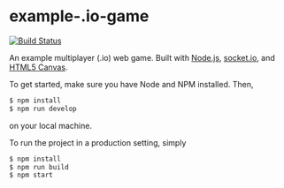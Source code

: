 # example-.io-game

[![Build Status](https://travis-ci.com/vzhou842/multiplayer-web-game-example.svg?branch=master)](https://travis-ci.com/vzhou842/multiplayer-web-game-example)

An example multiplayer (.io) web game. Built with [Node.js](https://nodejs.org/), [socket.io](https://socket.io/), and [HTML5 Canvas](https://www.w3schools.com/html/html5_canvas.asp). 

To get started, make sure you have Node and NPM installed. Then,

```bash
$ npm install
$ npm run develop
```

on your local machine.

To run the project in a production setting, simply

```bash
$ npm install
$ npm run build
$ npm start
```
